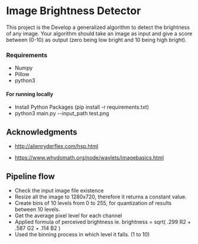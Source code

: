 # Image Brightness Detector
This project is the Develop a generalized algorithm to detect the brightness of any image. Your algorithm should take an image as input and give a score between (0-10) as output (zero being low bright and 10 being high bright).

### Requirements
- Numpy
- Pillow
- python3
#### For running locally
-   Install Python Packages (pip install -r requirements.txt)
-   python3 main.py --input_path test.png

## Acknowledgments

-   http://alienryderflex.com/hsp.html

-   https://www.whydomath.org/node/wavlets/imagebasics.html

## Pipeline flow

- Check the input image file existence
- Resize all the image to 1280x720, therefore it returns a constant value.
- Create bins of 10 levels from 0 to 255, for quantization of results between 10 levels.
- Get the average pixel level for each channel
- Applied formula of perceived brightness ie. brightness = sqrt( .299 R2 + .587 G2 + .114 B2 )
- Used the binning process in which level it falls. (1 to 10)
